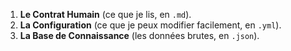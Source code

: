 
1.  **Le Contrat Humain** (ce que je lis, en `.md`).
2.  **La Configuration** (ce que je peux modifier facilement, en `.yml`).
3.  **La Base de Connaissance** (les données brutes, en `.json`).
